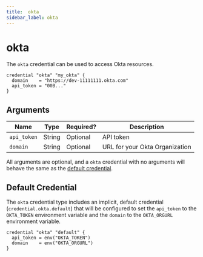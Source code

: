 ```yaml
---
title:  okta
sidebar_label: okta
---
```


# okta

The `okta` credential can be used to access Okta resources.

```hcl
credential "okta" "my_okta" {
  domain    = "https://dev-11111111.okta.com"
  api_token = "00B..."
}
```

## Arguments

| Name            | Type    | Required?| Description
|-----------------|---------|----------|-------------------
| `api_token`     |  String | Optional | API token  
| `domain`        |  String | Optional | URL for your Okta Organization


All arguments are optional, and a `okta` credential with no arguments will behave the same as the [default credential](#default-credential).  

## Default Credential
The `okta` credential type includes an implicit, default credential (`credential.okta.default`) that will be configured to set the `api_token` to the `OKTA_TOKEN` environment variable and the `domain` to the `OKTA_ORGURL` environment variable.

```hcl
credential "okta" "default" {
  api_token = env("OKTA_TOKEN")
  domain    = env("OKTA_ORGURL")
}
```